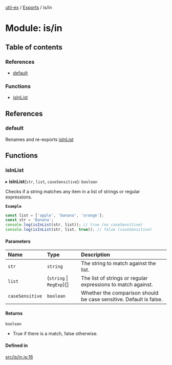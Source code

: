 [util-ex](../README.md) / [Exports](../modules.md) / is/in

# Module: is/in

## Table of contents

### References

- [default](is_in.md#default)

### Functions

- [isInList](is_in.md#isinlist)

## References

### default

Renames and re-exports [isInList](is_in.md#isinlist)

## Functions

### isInList

▸ **isInList**(`str`, `list`, `caseSensitive`): `boolean`

Checks if a string matches any item in a list of strings or regular expressions.

**`Example`**

```ts
const list = ['apple', 'banana', 'orange'];
const str = 'Banana';
console.log(isInList(str, list)); // true (no caseSensitive)
console.log(isInList(str, list, true)); // false (caseSensitive)
```

#### Parameters

| Name | Type | Description |
| :------ | :------ | :------ |
| `str` | `string` | The string to match against the list. |
| `list` | (`string` \| `RegExp`)[] | The list of strings or regular expressions to match against. |
| `caseSensitive` | `boolean` | Whether the comparison should be case sensitive. Default is false. |

#### Returns

`boolean`

- True if there is a match, false otherwise.

#### Defined in

[src/is/in.js:16](https://github.com/snowyu/util-ex.js/blob/61a93bc/src/is/in.js#L16)
